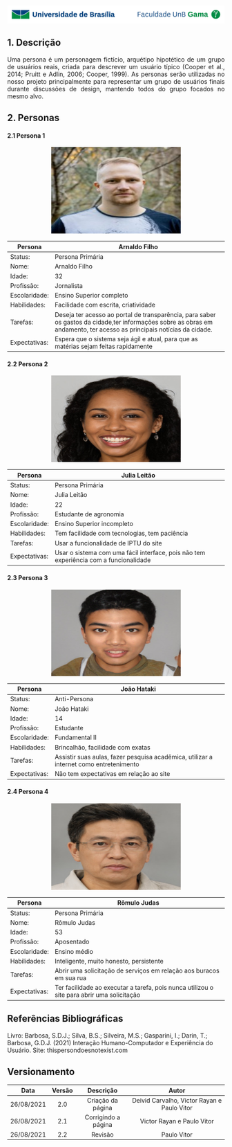 ![UnB](../img/unb.jpg)

## 1. Descrição
<p align="justify">Uma persona é um personagem fictício, arquétipo hipotético de um grupo de usuários reais,
criada para descrever um usuário típico (Cooper et al., 2014; Pruitt e Adlin, 2006; Cooper, 1999). As personas
serão utilizadas no nosso projeto principalmente para representar um grupo de usuários finais durante discussões de design,
mantendo todos do grupo focados no mesmo alvo.</p>


## 2. Personas

#### 2.1 Persona 1 

<center> <img  src="../../img/arnaldo.png" class="center-align" width="300", height = "200"> </center>

| Persona | Arnaldo Filho |
|---------|--------------------|
| Status: | Persona Primária |
| Nome: | Arnaldo Filho |
| Idade: | 32 |
| Profissão: | Jornalista |
| Escolaridade: | Ensino Superior completo |
| Habilidades: | Facilidade com escrita, criatividade |
| Tarefas: | Deseja ter acesso ao portal de transparência, para saber os gastos da cidade,ter informações sobre as obras em andamento, ter acesso as principais notícias da cidade. |
| Expectativas: | Espera que o sistema seja ágil e atual, para que as matérias sejam feitas rapidamente  |

#### 2.2 Persona 2

<center> <img  src="../../img/julia.png" class="center-align" width="300", height = "200"> </center>

| Persona | Julia Leitão |
|---------|--------------------|
| Status: | Persona Primária |
| Nome: | Julia Leitão |
| Idade: | 22 |
| Profissão: | Estudante de agronomia |
| Escolaridade: | Ensino Superior incompleto |
| Habilidades: | Tem facilidade com tecnologias, tem paciência |
| Tarefas: | Usar a funcionalidade de IPTU do site |
| Expectativas: | Usar o sistema com uma fácil interface, pois não tem experiência com a funcionalidade  |

#### 2.3 Persona 3

<center> <img  src="../../img/joao.png" class="center-align" width="300", height = "200"> </center>

| Persona | João Hataki |
|---------|--------------------|
| Status: | Anti-Persona |
| Nome: | João Hataki |
| Idade: | 14 |
| Profissão: | Estudante |
| Escolaridade: | Fundamental II |
| Habilidades: | Brincalhão, facilidade com exatas|
| Tarefas: | Assistir suas aulas, fazer pesquisa acadêmica, utilizar a internet como entretenimento |
| Expectativas: | Não tem expectativas em relação ao site  |

#### 2.4 Persona 4

<center> <img  src="../../img/romulo.png" class="center-align" width="300", height = "200"> </center>

| Persona | Rômulo Judas  |
|---------|--------------------|
| Status: | Persona Primária |
| Nome: | Rômulo Judas  |
| Idade: | 53 |
| Profissão: | Aposentado |
| Escolaridade: | Ensino médio |
| Habilidades: | Inteligente, muito honesto, persistente|
| Tarefas: | Abrir uma solicitação de serviços em relação aos buracos em sua rua |
| Expectativas: | Ter facilidade ao executar a tarefa, pois nunca utilizou o site para abrir uma solicitação |

## Referências Bibliográficas
Livro: Barbosa, S.D.J.; Silva, B.S.; Silveira, M.S.; Gasparini, I.; Darin, T.; Barbosa, G.D.J.
(2021) Interação Humano-Computador e Experiência do Usuário.
Site: thispersondoesnotexist.com

## Versionamento

| Data |Versão|         Descrição          |       Autor      |
|:----:|:----:|:--------------------------:|:----------------:|
| 26/08/2021 |  2.0 | Criação da página  | Deivid Carvalho, Victor Rayan e Paulo Vitor |
| 26/08/2021 |  2.1 | Corrigindo a página  | Victor Rayan e Paulo Vitor |
| 26/08/2021 |  2.2 | Revisão  | Paulo Vitor |
